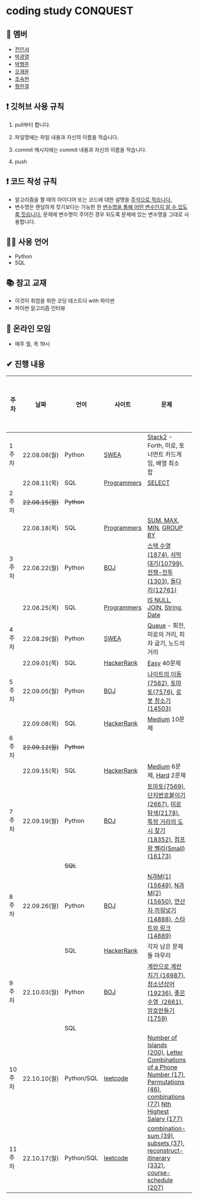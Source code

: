 # coding study CONQUEST

## 👤 멤버

- [전인서](https://github.com/eveinseojeon)
- [박광열](https://github.com/PangYeol)
- [박형준](https://github.com/PHJoon)
- [오재윤](https://github.com/jyoon55)
- [조숙현](https://github.com/Chosukhyun)
- [형한결](https://github.com/hankaul)

## ❗ 깃허브 사용 규칙

1. pull부터 합니다.

2. 파일명에는 파일 내용과 자신의 이름을 적습니다.

3. commit 메시지에는 commit 내용과 자신의 이름을 적습니다.

4. push

## ❗ 코드 작성 규칙

- 알고리즘을 짤 때의 아이디어 또는 코드에 대한 설명을 <u>주석으로 적습니다.</u>
- 변수명은 랜덤하게 짓기보다는 가능한 한 <u>변수명을 통해 어떤 변수인지 알 수 있도록 짓습니다.</u> 문제에 변수명이 주어진 경우 되도록 문제에 있는 변수명을 그대로 사용합니다.

## 🧑‍💻 사용 언어

- Python
- SQL

## 📚 참고 교재

- 이것이 취업을 위한 코딩 테스트다 with 파이썬
- 파이썬 알고리즘 인터뷰

## 💬 온라인 모임

- 매주 월, 목 19시

## ✔ 진행 내용

| 주차  | 날짜              | 언어         | 사이트                                                | 문제                                                                                                                                                                                                                                                                                         | 레벨           | 알고리즘 유형 | 문제 선정자 |
| --- | --------------- | ---------- | -------------------------------------------------- | ------------------------------------------------------------------------------------------------------------------------------------------------------------------------------------------------------------------------------------------------------------------------------------------ | ------------ | ------- | ------ |
| 1주차 | 22.08.08(월)     | Python     | [SWEA](https://swexpertacademy.com/main/main.do)   | [Stack2](https://swexpertacademy.com/main/learn/course/subjectDetail.do?courseId=AVuPDN86AAXw5UW6&subjectId=AWOVIc7KqfQDFAWg) - Forth, 미로, 토너먼트 카드게임, 배열 최소 합                                                                                                                              |              |         |        |
|     | 22.08.11(목)     | SQL        | [Programmers](https://school.programmers.co.kr/)   | [SELECT](https://school.programmers.co.kr/learn/courses/30/parts/17042)                                                                                                                                                                                                                    |              |         |        |
| 2주차 | ~~22.08.15(월)~~ | ~~Python~~ |                                                    |                                                                                                                                                                                                                                                                                            |              |         |        |
|     | 22.08.18(목)     | SQL        | [Programmers](https://school.programmers.co.kr/)   | [SUM, MAX, MIN](https://school.programmers.co.kr/learn/courses/30/parts/17043), [GROUP BY](https://school.programmers.co.kr/learn/courses/30/parts/17044)                                                                                                                                  |              |         |        |
| 3주차 | 22.08.22(월)     | Python     | [BOJ](https://www.acmicpc.net/)                    | [스택 수열(1874)](https://www.acmicpc.net/problem/1874), [쇠막대기(10799)](https://www.acmicpc.net/problem/10799), [전쟁-전투(1303)](https://www.acmicpc.net/problem/1303), [돌다리(12761)](https://www.acmicpc.net/problem/12761)                                                                        | 실버 1-3       |         | 형한결    |
|     | 22.08.25(목)     | SQL        | [Programmers](https://school.programmers.co.kr/)   | [IS NULL](https://school.programmers.co.kr/learn/courses/30/parts/17045), [JOIN](https://school.programmers.co.kr/learn/courses/30/parts/17046), [String, Date](https://school.programmers.co.kr/learn/courses/30/parts/17047)                                                             |              |         |        |
| 4주차 | 22.08.29(월)     | Python     | [SWEA](https://swexpertacademy.com/main/main.do)   | [Queue](https://swexpertacademy.com/main/learn/course/subjectDetail.do?courseId=AVuPDN86AAXw5UW6&subjectId=AWOVIoJqqfYDFAWg&&) - 회전, 미로의 거리, 피자 굽기, 노드의 거리                                                                                                                                 |              |         | 오재윤    |
|     | 22.09.01(목)     | SQL        | [HackerRank](https://www.hackerrank.com/dashboard) | [Easy](https://www.hackerrank.com/domains/sql?filters%5Bdifficulty%5D%5B%5D=easy) 40문제                                                                                                                                                                                                     | Easy         |         |        |
| 5주차 | 22.09.05(월)     | Python     | [BOJ](https://www.acmicpc.net/)                    | [나이트의 이동(7562)](https://www.acmicpc.net/problem/7562), [토마토(7576)](https://www.acmicpc.net/problem/7576), [로봇 청소기(14503)](https://www.acmicpc.net/problem/14503)                                                                                                                           | 골드 5 - 실버 1  |         | 박광열    |
|     | 22.09.08(목)     | SQL        | [HackerRank](https://www.hackerrank.com/dashboard) | [Medium](https://www.hackerrank.com/domains/sql?filters%5Bdifficulty%5D%5B%5D=medium) 10문제                                                                                                                                                                                                 | Medium       |         |        |
| 6주차 | ~~22.09.12(월)~~ | ~~Python~~ |                                                    |                                                                                                                                                                                                                                                                                            |              |         |        |
|     | 22.09.15(목)     | SQL        | [HackerRank](https://www.hackerrank.com/dashboard) | [Medium](https://www.hackerrank.com/domains/sql?filters%5Bdifficulty%5D%5B%5D=medium) 6문제, [Hard](https://www.hackerrank.com/domains/sql?filters%5Bdifficulty%5D%5B%5D=hard) 2문제                                                                                                           | Medium, Hard |         |        |
| 7주차 | 22.09.19(월)     | Python     | [BOJ](https://www.acmicpc.net/)                    | [토마토(7569)](https://www.acmicpc.net/problem/7569), [단지번호붙이기(2667)](https://www.acmicpc.net/problem/2667), [미로 탐색(2178)](https://www.acmicpc.net/problem/2178), [특정 거리의 도시 찾기(18352)](https://www.acmicpc.net/problem/18352), [점프왕 쩰리(Small)(16173)](https://www.acmicpc.net/problem/16173) | 골드 5 - 실버 4  |         | 전인서    |
|     |                 | ~~SQL~~    |                                                    |                                                                                                                                                                                                                                                                                            |              |         |        |
| 8주차 | 22.09.26(월)     | Python     | [BOJ](https://www.acmicpc.net/)                    | [N과M(1)(15649)](https://www.acmicpc.net/problem/15649), [N과M(2)(15650)](https://www.acmicpc.net/problem/15650), [연산자 끼워넣기(14888)](https://www.acmicpc.net/problem/14888), [스타트와 링크(14889)](https://www.acmicpc.net/problem/14889)                                                          |              |         | 형한결    |
|     |                 | SQL        | [HackerRank](https://www.hackerrank.com/dashboard) | 각자 남은 문제들 마무리                                                                                                                                                                                                                                                                              |              |         |        |
| 9주차 | 22.10.03(월)     | Python     | [BOJ](https://www.acmicpc.net/)                    | [계란으로 계란치기 (16987)](https://www.acmicpc.net/problem/16987), [청소년상어 (19236)](https://www.acmicpc.net/problem/19236), [좋은수열  (2661)](https://www.acmicpc.net/problem/2661), [암호만들기 (1759)](https://www.acmicpc.net/problem/1759)                                                             |              |         | 조숙현    |
|     |                 | SQL        |                                                    |                                                                                                                                                                                                                                                                                            |              |         |        |
| 10주차 | 22.10.10(월)     | Python/SQL     | [leetcode](https://leetcode.com/problemset/all/)                    | [Number of Islands (200)](https://leetcode.com/problems/number-of-islands/), [Letter Combinations of a Phone Number (17)](https://leetcode.com/problems/letter-combinations-of-a-phone-number/), [Permutations  (46)](https://leetcode.com/problems/permutations/), [combinations (77)](https://leetcode.com/problems/combinations/)  [Nth Highest Salary (177)](https://leetcode.com/problems/nth-highest-salary/)                                                          |              |         | 형한결    |
| 11주차 | 22.10.17(월)     | Python/SQL     | [leetcode](https://leetcode.com/problemset/all/)                    | [combination-sum (39)](https://leetcode.com/problems/combination-sum/), [subsets (37)](https://leetcode.com/problems/subsets/), [reconstruct-itinerary  (332)](https://leetcode.com/problems/reconstruct-itinerary/), [course-schedule (207)](https://leetcode.com/problems/course-schedule/)                                                   |              |         | 형한결    |
